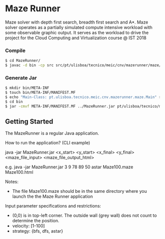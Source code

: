 # Maze Runner

Maze solver with depth first search, breadth first search and A*.
Maze solver operates as a partially simulated compute intensive workload with some observable graphic output.
It serves as the workload to drive the project for the Cloud Computing and Virtualization course @ IST 2018

### Compile

```sh
$ cd MazeRunner/
$ javac -d bin -cp src src/pt/ulisboa/tecnico/meic/cnv/mazerunner/maze/Main.java
```

### Generate Jar

```sh
$ mkdir bin/META-INF
$ touch bin/META-INF/MANIFEST.MF
$ echo "Main-Class: pt.ulisboa.tecnico.meic.cnv.mazerunner.maze.Main" > bin/META-INF/MANIFEST.MF
$ cd bin
$ jar -cmvf META-INF/MANIFEST.MF ../MazeRunner.jar pt/ulisboa/tecnico/meic/cnv/mazerunner/maze
```

## Getting Started

The MazeRunner is a regular Java application.

How to run the application? (CLI example)

java -jar MazeRunner.jar <x_start> <y_start> <x_final> <y_final> <velocity> <strategy> <maze_file_input> <maze_file_output_html>

e.g. java -jar MazeRunner.jar 3 9 78 89 50 astar Maze100.maze Maze100.html

Notes: 
- The file Maze100.maze should be in the same directory where you launch the the Maze Runner application

Input parameter specifications and restrictions:
- (0,0) is in top-left corner. The outside wall (grey wall) does not count to determine the position.
- velocity: [1-100]
- strategy: {bfs, dfs, astar}
